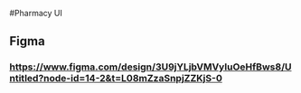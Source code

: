#Pharmacy UI

## Figma

### https://www.figma.com/design/3U9jYLjbVMVyIuOeHfBws8/Untitled?node-id=14-2&t=L08mZzaSnpjZZKjS-0

